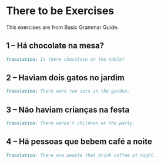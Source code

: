 # There to be Exercises

This exercises are from Basic Grammar Guide.

## 1 – Há chocolate na mesa?

```markdown
Translation: Is there chocolate on the table?
```

## 2 – Haviam dois gatos no jardim

```markdown
Translation: There were two cats in the garden.
```

## 3 – Não haviam crianças na festa

```markdown
Translation: There weren't children at the party.
```

## 4 – Há pessoas que bebem café a noite

```markdown
Translation: There are people that drink coffee at night.
```
